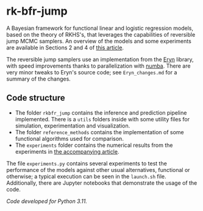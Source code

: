 # rk-bfr-jump

A Bayesian framework for functional linear and logistic regression models, based on the theory of RKHS's, that leverages the capabilities of reversible jump MCMC samplers. An overview of the models and some experiments are available in Sections 2 and 4 of [this article](https://arxiv.org/abs/2312.14086).

The reversible jump samplers use an implementation from the [Eryn](https://emcee.readthedocs.io/) library, with speed improvements thanks to parallelization with [numba](https://numba.readthedocs.io/en/stable/). There are very minor tweaks to Eryn's source code; see `Eryn_changes.md` for a summary of the changes.

## Code structure

- The folder `rkbfr_jump` contains the inference and prediction pipeline implemented. There is a `utils` folders inside with some utility files for simulation, experimentation and visualization.
- The folder `reference_methods` contains the implementation of some functional algorithms used for comparison.
- The `experiments` folder contains the numerical results from the experiments in [the accompanying article](https://arxiv.org/pdf/2312.14086).

The file `experiments.py` contains several experiments to test the performance of the models against other usual alternatives, functional or otherwise; a typical execution can be seen in the `launch.sh` file. Additionally, there are Jupyter notebooks that demonstrate the usage of the code.

*Code developed for Python 3.11.*
